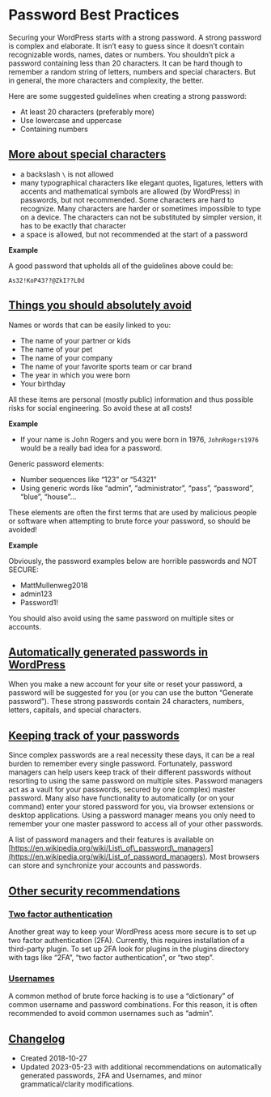 # Password Best Practices


Securing your WordPress starts with a strong password. A strong password is complex and elaborate. It isn’t easy to guess since it doesn’t contain recognizable words, names, dates or numbers. You shouldn’t pick a password containing less than 20 characters. It can be hard though to remember a random string of letters, numbers and special characters. But in general, the more characters and complexity, the better.

Here are some suggested guidelines when creating a strong password:

* At least 20 characters (preferably more)
* Use lowercase and uppercase
* Containing numbers


## [More about special characters](https://wordpress.org/documentation/article/password-best-practices/#more-about-special-characters)

* a backslash `\` is not allowed
* many typographical characters like elegant quotes, ligatures, letters with accents and mathematical symbols are allowed (by WordPress) in passwords, but not recommended. Some characters are hard to recognize. Many characters are harder or sometimes impossible to type on a device. The characters can not be substituted by simpler version, it has to be exactly that character
* a space is allowed, but not recommended at the start of a password

**Example**

A good password that upholds all of the guidelines above could be:

`As32!KoP43??@ZkI??L0d`

## [Things you should absolutely avoid](https://wordpress.org/documentation/article/password-best-practices/#things-you-should-absolutely-avoid)

Names or words that can be easily linked to you:

* The name of your partner or kids
* The name of your pet
* The name of your company
* The name of your favorite sports team or car brand
* The year in which you were born
* Your birthday

All these items are personal (mostly public) information and thus possible risks for social engineering. So avoid these at all costs!

**Example**

* If your name is John Rogers and you were born in 1976, `JohnRogers1976` would be a really bad idea for a password.

Generic password elements:

* Number sequences like “123” or “54321”
* Using generic words like “admin”, “administrator”, “pass”, “password”, “blue”, “house”…

These elements are often the first terms that are used by malicious people or software when attempting to brute force your password, so should be avoided!

**Example**

Obviously, the password examples below are horrible passwords and NOT SECURE:

* MattMullenweg2018
* admin123
* Password1!

You should also avoid using the same password on multiple sites or accounts.

## [Automatically generated passwords in WordPress](https://wordpress.org/documentation/article/password-best-practices/#automatically-generated-passwords-in-wordpress)

When you make a new account for your site or reset your password, a password will be suggested for you (or you can use the button “Generate password”). These strong passwords contain 24 characters, numbers, letters, capitals, and special characters.

## [Keeping track of your passwords](https://wordpress.org/documentation/article/password-best-practices/#keeping-track-of-your-passwords)

Since complex passwords are a real necessity these days, it can be a real burden to remember every single password. Fortunately, password managers can help users keep track of their different passwords without resorting to using the same password on multiple sites. Password managers act as a vault for your passwords, secured by one (complex) master password. Many also have functionality to automatically (or on your command) enter your stored password for you, via browser extensions or desktop applications. Using a password manager means you only need to remember your one master password to access all of your other passwords.

A list of password managers and their features is available on [https://en.wikipedia.org/wiki/List\_of\_password\_managers](https://en.wikipedia.org/wiki/List_of_password_managers). Most browsers can store and synchronize your accounts and passwords.

## [Other security recommendations](https://wordpress.org/documentation/article/password-best-practices/#other-security-recommendations)

### [Two factor authentication](https://wordpress.org/documentation/article/password-best-practices/#two-factor-authentication)

Another great way to keep your WordPress acess more secure is to set up two factor authentication (2FA). Currently, this requires installation of a third-party plugin. To set up 2FA look for plugins in the plugins directory with tags like “2FA”, “two factor authentication”, or “two step”.

### [Usernames](https://wordpress.org/documentation/article/password-best-practices/#usernames)

A common method of brute force hacking is to use a “dictionary” of common username and password combinations. For this reason, it is often recommended to avoid common usernames such as “admin”.

## [Changelog](https://wordpress.org/documentation/article/password-best-practices/#changelog)

* Created 2018-10-27
* Updated 2023-05-23 with additional recommendations on automatically generated passwords, 2FA and Usernames, and minor grammatical/clarity modifications.

